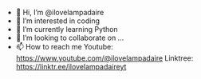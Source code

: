 - 👋 Hi, I’m @ilovelampadaire
- 👀 I’m interested in coding
- 🌱 I’m currently learning Python
- 💞️ I’m looking to collaborate on ...
- 📫 How to reach me Youtube: https://www.youtube.com/@ilovelampadaire Linktree: https://linktr.ee/ilovelampadaireyt

<!---
ilovelampadaire/ilovelampadaire is a ✨ special ✨ repository because its `README.md` (this file) appears on your GitHub profile.
You can click the Preview link to take a look at your changes.
--->

